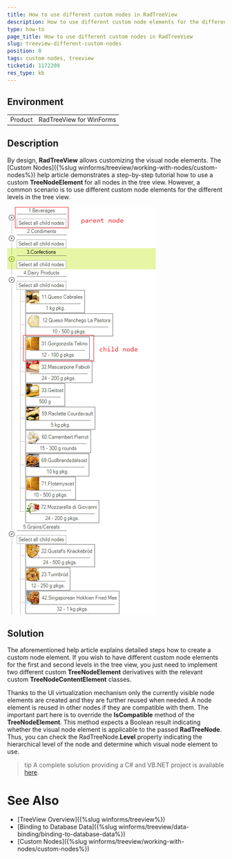 ```yaml
---
title: How to use different custom nodes in RadTreeView
description: How to use different custom node elements for the different levels in RadTreeView.
type: how-to
page_title: How to use different custom nodes in RadTreeView
slug: treeview-different-custom-nodes
position: 0 
tags: custom nodes, treeview 
ticketid: 1172209
res_type: kb
---
```


## Environment
<table>
	<tr>
		<td>Product</td>
		<td>RadTreeView for WinForms</td>
	</tr>
</table>


## Description

By design, **RadTreeView** allows customizing the visual node elements. The [Custom Nodes]({%slug winforms/treeview/working-with-nodes/custom-nodes%}) help article demonstrates a step-by-step tutorial how to use a custom **TreeNodeElement** for all nodes in the tree view. However, a common scenario is to use different custom node elements for the different levels in the tree view.  

![treeview-different-custom-nodes 001](images/treeview-different-custom-nodes001.png)

## Solution

The aforementioned help article explains detailed steps how to create a custom node element. If you wish to have different custom node elements for the first and second levels in the tree view, you just need to implement two different custom **TreeNodeElement** derivatives with the relevant custom **TreeNodeContentElement** classes. 

Thanks to the UI virtualization mechanism only the currently visible node elements are created and they are further reused when needed. A node element is reused in other nodes if they are compatible with them. The important part here is to override the **IsCompatible** method of the **TreeNodeElement**. This method expects a Boolean result indicating whether the visual node element is applicable to the passed **RadTreeNode**. Thus, you can check the RadTreeNode.**Level** property indicating the hierarchical level of the node and determine which visual node element to use.  

>tip A complete solution providing a C# and VB.NET project is available [here](https://github.com/telerik/winforms-sdk/tree/master/TreeView/TreeViewDifferentCustomNodes).

# See Also

 * [TreeView Overview]({%slug winforms/treeview%})
 * [Binding to Database Data]({%slug winforms/treeview/data-binding/binding-to-database-data%})
 * [Custom Nodes]({%slug winforms/treeview/working-with-nodes/custom-nodes%})

